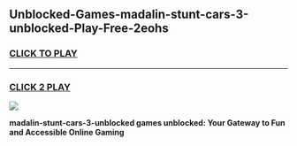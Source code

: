 
## Unblocked-Games-madalin-stunt-cars-3-unblocked-Play-Free-2eohs
<h3>
<a href="https://premium76.site?title=madalin-stunt-cars-3-unblocked&ref=18A">CLICK TO PLAY</a></h3>
<hr>

<h3>
<a href="https://premium76.site?title=madalin-stunt-cars-3-unblocked&ref=18A">CLICK 2 PLAY</a>
  
</h3>

<a href="https://premium76.site?title=madalin-stunt-cars-3-unblocked&ref=18A"><img src="https://clearcache.store/games.png"></a>


**madalin-stunt-cars-3-unblocked games unblocked: Your Gateway to Fun and Accessible Online Gaming**
